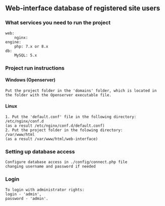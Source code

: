 ## Web-interface database of registered site users
### What services you need to run the project
```
web: 
    nginx:
engine:
    php: 7.x or 8.x
db:
    MySQL: 5.x
```
### Project run instructions
#### Windows (Openserver)
```
Put the project folder in the 'domains' folder, which is located in the folder with the Openserver executable file.
```
#### Linux
```
1. Put the 'default.conf' file in the following directory:
/etc/nginx/conf.d
(as a result /etc/nginx/conf.d/default.conf)
2. Put the project folder in the folowing directory:
/var/www/html
(as a result /var/www/html/web-interface)
```
### Setting up database access
```
Configure database access in ./config/connect.php file
changing username and password if needed
```
### Login
```
To login with administrator rights: 
login - 'admin',
password - 'admin'.
```